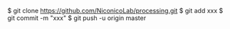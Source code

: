 $ git clone https://github.com/NiconicoLab/processing.git
$ git add xxx
$ git commit -m "xxx"
$ git push -u origin master
